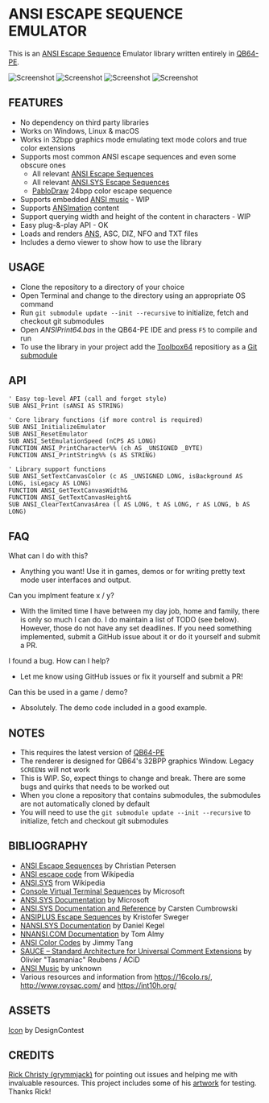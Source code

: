 # ANSI ESCAPE SEQUENCE EMULATOR

This is an [ANSI Escape Sequence](https://en.wikipedia.org/wiki/ANSI_escape_code) Emulator library written entirely in [QB64-PE](https://github.com/QB64-Phoenix-Edition/QB64pe).

![Screenshot](screenshots/screenshot1.png)
![Screenshot](screenshots/screenshot2.png)
![Screenshot](screenshots/screenshot3.png)
![Screenshot](screenshots/screenshot4.png)

## FEATURES

- No dependency on third party libraries
- Works on Windows, Linux & macOS
- Works in 32bpp graphics mode emulating text mode colors and true color extensions
- Supports most common ANSI escape sequences and even some obscure ones
  - All relevant [ANSI Escape Sequences](https://en.wikipedia.org/wiki/ANSI_escape_code)
  - All relevant [ANSI.SYS Escape Sequences](https://en.wikipedia.org/wiki/ANSI.SYS)
  - [PabloDraw](https://github.com/cwensley/pablodraw) 24bpp color escape sequence
- Supports embedded [ANSI music](docs/ansimtech.txt) - WIP
- Supports [ANSImation](http://www.roysac.com/ansianim.html) content
- Support querying width and height of the content in characters - WIP
- Easy plug-&-play API - OK
- Loads and renders [ANS](https://en.wikipedia.org/wiki/ANSI_art), ASC, DIZ, NFO and TXT files
- Includes a demo viewer to show how to use the library

## USAGE

- Clone the repository to a directory of your choice
- Open Terminal and change to the directory using an appropriate OS command
- Run `git submodule update --init --recursive` to initialize, fetch and checkout git submodules
- Open *ANSIPrint64.bas* in the QB64-PE IDE and press `F5` to compile and run
- To use the library in your project add the [Toolbox64](https://github.com/a740g/Toolbox64) repositiory as a [Git submodule](https://git-scm.com/book/en/v2/Git-Tools-Submodules)

## API

```VB
' Easy top-level API (call and forget style)
SUB ANSI_Print (sANSI AS STRING)

' Core library functions (if more control is required)
SUB ANSI_InitializeEmulator
SUB ANSI_ResetEmulator
SUB ANSI_SetEmulationSpeed (nCPS AS LONG)
FUNCTION ANSI_PrintCharacter%% (ch AS _UNSIGNED _BYTE)
FUNCTION ANSI_PrintString%% (s AS STRING)

' Library support functions
SUB ANSI_SetTextCanvasColor (c AS _UNSIGNED LONG, isBackground AS LONG, isLegacy AS LONG)
FUNCTION ANSI_GetTextCanvasWidth&
FUNCTION ANSI_GetTextCanvasHeight&
SUB ANSI_ClearTextCanvasArea (l AS LONG, t AS LONG, r AS LONG, b AS LONG)
```

## FAQ

What can I do with this?

- Anything you want! Use it in games, demos or for writing pretty text mode user interfaces and output.

Can you implment feature x / y?

- With the limited time I have between my day job, home and family, there is only so much I can do. I do maintain a list of TODO (see below). However, those do not have any set deadlines. If you need something implemented, submit a GitHub issue about it or do it yourself and submit a PR.

I found a bug. How can I help?

- Let me know using GitHub issues or fix it yourself and submit a PR!

Can this be used in a game / demo?

- Absolutely. The demo code included in a good example.

## NOTES

- This requires the latest version of [QB64-PE](https://github.com/QB64-Phoenix-Edition/QB64pe)
- The renderer is designed for QB64's 32BPP graphics Window. Legacy `SCREEN`s will not work
- This is WIP. So, expect things to change and break. There are some bugs and quirks that needs to be worked out
- When you clone a repository that contains submodules, the submodules are not automatically cloned by default
- You will need to use the `git submodule update --init --recursive` to initialize, fetch and checkout git submodules

## BIBLIOGRAPHY

- [ANSI Escape Sequences](https://gist.github.com/fnky/458719343aabd01cfb17a3a4f7296797) by Christian Petersen
- [ANSI escape code](https://en.wikipedia.org/wiki/ANSI_escape_code) from Wikipedia
- [ANSI.SYS](https://en.wikipedia.org/wiki/ANSI.SYS) from Wikipedia
- [Console Virtual Terminal Sequences](https://learn.microsoft.com/en-us/windows/console/console-virtual-terminal-sequences) by Microsoft
- [ANSI.SYS Documentation](https://learn.microsoft.com/en-us/previous-versions/tn-archive/cc722862(v=technet.10)) by Microsoft
- [ANSI.SYS Documentation and Reference](http://www.roysac.com/learn/ansisys.html) by Carsten Cumbrowski
- [ANSIPLUS Escape Sequences](http://www.sweger.com/ansiplus/EscSeq.html) by Kristofer Sweger
- [NANSI.SYS Documentation](docs/nansi.txt) by Daniel Kegel
- [NNANSI.COM Documentation](docs/nnansi.txt) by Tom Almy
- [ANSI Color Codes](https://talyian.github.io/ansicolors/) by Jimmy Tang
- [SAUCE – Standard Architecture for Universal Comment Extensions](https://www.acid.org/info/sauce/sauce.htm) by Olivier "Tasmaniac" Reubens / ACiD
- [ANSI Music](docs/ansimtech.txt) by unknown
- Various resources and information from <https://16colo.rs/>, <http://www.roysac.com/> and <https://int10h.org/>

## ASSETS

[Icon](https://www.iconarchive.com/artist/designcontest.html) by DesignContest

## CREDITS

[Rick Christy (grymmjack)](https://github.com/grymmjack) for pointing out issues and helping me with invaluable resources. This project includes some of his [artwork](https://16colo.rs/artist/grymmjack) for testing. Thanks Rick!
